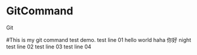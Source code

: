 # GitCommand
Git

#This is my git command test demo.
test line 01
hello world
haha
你好
night
test line 02
test line 03
test line 04
